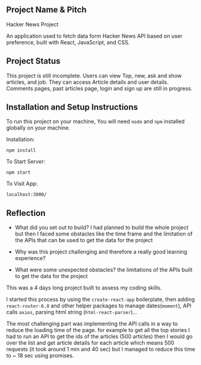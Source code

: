 ## Project Name & Pitch
Hacker News Project

An application used to fetch data form Hacker News API based on user preference, built with React, JavaScript, and CSS.

## Project Status
This project is still incomplete. Users can view Top, new, ask and show articles, and job. They can access Article details and user details. Comments pages, past articles page, login and sign up are still in progress.

## Installation and Setup Instructions
To run this project on your machine, You will need `node` and `npm` installed globally on your machine.  

Installation:

`npm install`  

To Start Server:

`npm start`  

To Visit App:

`localhost:3000/`  

## Reflection

  - What did you set out to build?
  I had planned to build the whole project but then I faced some obstacles like the time frame and the limitation of the APIs that can be used to get the data for the project
  - Why was this project challenging and therefore a really good learning experience?
  
  - What were some unexpected obstacles?
  the limitations of the APIs built to get the data for the project

This was a 4 days long project built to assess my coding skills.  

 I started this process by using the `create-react-app` boilerplate, then adding `react-router-6.0` and other helper packages to manage dates(`moment`), API calls `axios`, parsing html string (`html-react-parser`)...

The most challenging part was implementing the API calls in a way to reduce the loading time of the page. for example to get all the top stories I had to run an API to get the ids of the articles (500 articles) then I would go over the list and get article details for each article which means 500 requests (it took around 1 min and 40 sec) but I managed to reduce this time to ~ 18 sec using promises.
